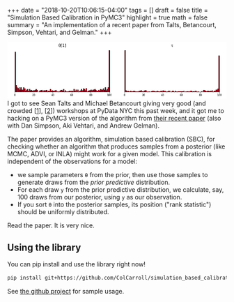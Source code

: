 +++
date = "2018-10-20T10:06:15-04:00"
tags = []
draft = false
title = "Simulation Based Calibration in PyMC3"
highlight = true
math = false
summary = "An implementation of a recent paper from Talts, Betancourt, Simpson, Vehtari, and Gelman."
+++

![png](/img/fig10.png)
I got to see Sean Talts and Michael Betancourt giving very good (and crowded [[1](https://twitter.com/betanalpha/status/1052632528778084353)], [[2](https://twitter.com/betanalpha/status/1053019059023998984)]) workshops at PyData NYC this past week, and it got me to hacking on a PyMC3 version of the algorithm from [their recent paper](http://arxiv.org/abs/1804.06788) (also with Dan Simpson, Aki Vehtari, and Andrew Gelman).

The paper provides an algorithm, simulation based calibration (SBC), for checking whether an algorithm that produces samples from a posterior (like MCMC, ADVI, or INLA) might work for a given model. This calibration is independent of the observations for a model:

- we sample parameters `θ` from the prior, then use those samples to generate draws from the *prior predictive* distribution.
- For each draw `y` from the prior predictive distribution, we calculate, say, 100 draws from our posterior, using `y` as our observation.
- If you sort `θ` into the posterior samples, its position ("rank statistic") should be uniformly distributed.

Read the paper. It is very nice.

## Using the library

You can pip install and use the library right now!

```bash
pip install git+https://github.com/ColCarroll/simulation_based_calibration
```

See [the github project](https://github.com/ColCarroll/simulation_based_calibration) for sample usage.
